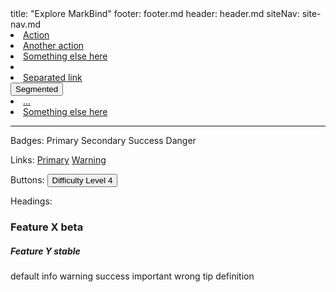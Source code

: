 <frontmatter>
  title: "Explore MarkBind"
  footer: footer.md
  header: header.md
  siteNav: site-nav.md
</frontmatter>

<dropdown text="Action" type="primary">
  <li><a href="#dropdown" class="dropdown-item">Action</a></li>
  <li><a href="#dropdown" class="dropdown-item">Another action</a></li>
  <li><a href="#dropdown" class="dropdown-item">Something else here</a></li>
  <li role="separator" class="dropdown-divider"></li>
  <li><a href="#dropdown" class="dropdown-item">Separated link</a></li>
</dropdown>

<dropdown type="info">
  <button slot="before" type="button" class="btn btn-info">Segmented</button>
  <li><a href="#dropdown" class="dropdown-item">...</a></li>
</dropdown>

<!-- Right aligned list -->
<dropdown text="Right aligned list" type="primary" menu-align-right>
  <li><a href="#dropdown" class="dropdown-item">Something else here</a></li>
</dropdown>

****
Badges:
<span class="badge badge-primary">Primary</span>
<span class="badge badge-secondary">Secondary</span>
<span class="badge badge-success">Success</span>
<span class="badge badge-danger">Danger</span>

Links:
<a href="#" class="badge badge-primary">Primary</a>
<a href="#" class="badge badge-pill badge-warning">Warning</a>

Buttons:
<button type="button" class="btn btn-primary">
  Difficulty Level <span class="badge badge-light">4</span>
</button>

Headings:

### Feature X <span class="badge badge-danger">beta</span>
##### Feature Y <span class="badge badge-pill badge-success">stable</span>

<box>
    default
</box>
<box type="info">
    info
</box>
<box type="warning">
    warning
</box>
<box type="success">
    success
</box>
<box type="important">
    important
</box>
<box type="wrong">
    wrong
</box>
<box type="tip">
    tip
</box>
<box type="definition">
    definition
</box>


